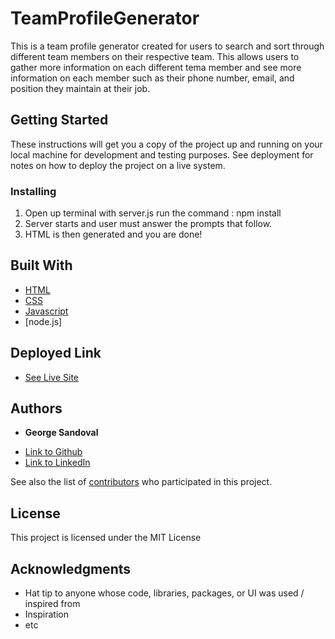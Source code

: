 # TeamProfileGenerator

This is a team profile generator created for users to search and sort through different team members on their respective team. This allows users to gather more information on each different tema member and see more information on each member such as their phone number, email, and position they maintain at their job.

## Getting Started

These instructions will get you a copy of the project up and running on your local machine for development and testing purposes. See deployment for notes on how to deploy the project on a live system.


### Installing

1. Open up terminal with server.js run the command : npm install
2. Server starts  and user must answer the prompts that follow.
3. HTML is then generated and you are done!


## Built With

* [HTML](https://developer.mozilla.org/en-US/docs/Web/HTML)
* [CSS](https://developer.mozilla.org/en-US/docs/Web/CSS)
* [Javascript](https://developer.mozilla.org/en-US/docs/Web/JavaScript)
* [node.js]
## Deployed Link

* [See Live Site](https://gsandoval09.github.io/TeamProfileGenerator/)


## Authors

* **George Sandoval** 

- [Link to Github](https://github.com/gsandoval09)
- [Link to LinkedIn](www.linkedin.com/in/george-sandoval-4467641b3)

See also the list of [contributors](https://github.com/your/project/contributors) who participated in this project.

## License

This project is licensed under the MIT License 

## Acknowledgments

* Hat tip to anyone whose code, libraries, packages, or UI was used  / inspired from
* Inspiration
* etc